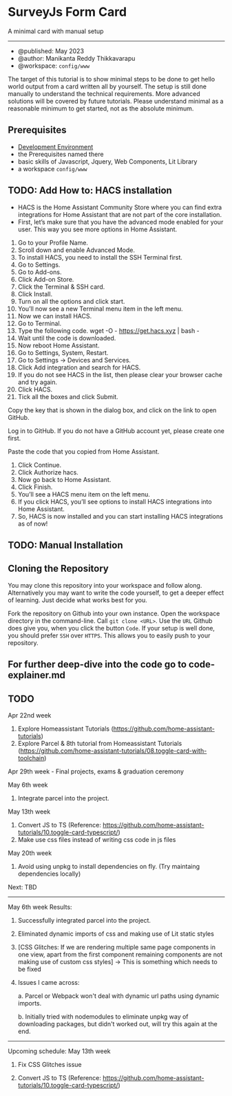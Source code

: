 # SurveyJs Form Card
A minimal card with manual setup
***


* @published: May 2023
* @author: Manikanta Reddy Thikkavarapu
* @workspace: `config/www`

The target of this tutorial is to show minimal steps to be done to get hello
world output from a card written all by yourself. The setup is still done
manually to understand the technical requirements. More advanced solutions will
be covered by future tutorials. Please understand minimal as a reasonable
minimum to get started, not as the absolute minimum.

## Prerequisites

* [Development Environment](https://github.com/home-assistant-tutorials/01.development-environment)
* the Prerequisites named there
* basic skills of Javascript, Jquery, Web Components, Lit Library
* a workspace `config/www`

## TODO: Add How to: HACS installation 

* HACS is the Home Assistant Community Store where you can find extra integrations for Home Assistant that are not part of the core installation.
* First, let’s make sure that you have the advanced mode enabled for your user. This way you see more options in Home Assistant.
1. Go to your Profile Name.
2. Scroll down and enable Advanced Mode.
3. To install HACS, you need to install the SSH Terminal first.
4. Go to Settings.
5. Go to Add-ons.
6. Click Add-on Store.
7. Click the Terminal & SSH card.
8. Click Install.
9. Turn on all the options and click start.
10. You’ll now see a new Terminal menu item in the left menu.
11. Now we can install HACS.
12. Go to Terminal.
13. Type the following code.
wget -O - https://get.hacs.xyz | bash -
14. Wait until the code is downloaded.
15. Now reboot Home Assistant.
16. Go to Settings, System, Restart.
17. Go to Settings -> Devices and Services.
18. Click Add integration and search for HACS.
19. If you do not see HACS in the list, then please clear your browser cache and try again.
20. Click HACS.
21. Tick all the boxes and click Submit.

Copy the key that is shown in the dialog box, and click on the link to open GitHub.

Log in to GitHub.
If you do not have a GitHub account yet, please create one first.

Paste the code that you copied from Home Assistant.
1. Click Continue.
2. Click Authorize hacs.
3. Now go back to Home Assistant.
4. Click Finish.
5. You’ll see a HACS menu item on the left menu.
6. If you click HACS, you’ll see options to install HACS integrations into Home Assistant.
7. So, HACS is now installed and you can start installing HACS integrations as of now!

## TODO: Manual Installation

## Cloning the Repository

You may clone this repository into your workspace and follow along.
Alternatively you may want to write the code yourself, to get a deeper effect of
learning. Just decide what works best for you.

Fork the repository on Github into your own instance. Open the workspace
directory in the command-line. Call `git clone <URL>`. Use the `URL` Github does
give you, when you click the button `Code`. If your setup is well done, you
should prefer `SSH` over `HTTPS`. This allows you to easily push to your
repository.

##  For further deep-dive into the code go to code-explainer.md

## TODO
Apr 22nd week
1. Explore Homeassistant Tutorials (https://github.com/home-assistant-tutorials)
2. Explore Parcel & 8th tutorial from Homeassistant Tutorials (https://github.com/home-assistant-tutorials/08.toggle-card-with-toolchain)

Apr 29th week - Final projects, exams & graduation ceremony

May 6th week
1. Integrate parcel into the project.

May 13th week
1. Convert JS to TS (Reference: https://github.com/home-assistant-tutorials/10.toggle-card-typescript/)
2. Make use css files instead of writing css code in js files

May 20th week
1. Avoid using unpkg to install dependencies on fly. (Try maintaing dependencies locally)

Next: TBD

------------------

May 6th week Results: 

1. Successfully integrated parcel into the project. 

2. Eliminated dynamic imports of css and making use of Lit static styles 

3. [CSS Glitches: If we are rendering multiple same page components in one view, apart from the first component remaining components are not making use of custom css styles] -> This is something which needs to be fixed 

4. Issues I came across: 

    a. Parcel or Webpack won't deal with dynamic url paths using dynamic imports. 

    b. Initially tried with nodemodules to eliminate unpkg way of downloading packages, but didn't worked out, will try this again at the end. 

---------------------

Upcoming schedule:
May 13th week 

1. Fix CSS Glitches issue 

2. Convert JS to TS (Reference: https://github.com/home-assistant-tutorials/10.toggle-card-typescript/)